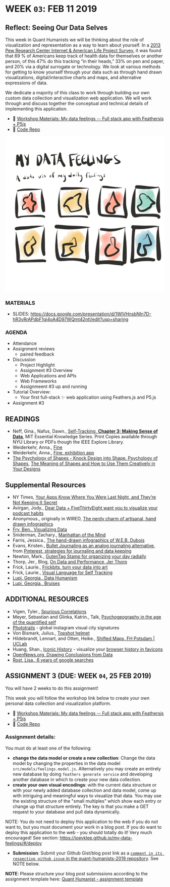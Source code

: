 # WEEK `03`: FEB 11 2019
## Reflect: Seeing Our Data Selves


This week in Quant Humanists we will be thinking about the role of visualization and representation as a way to learn about yourself. In a [2013 Pew Research Center Internet & American Life Project Survey](http://www.pewinternet.org/files/old-media/Files/Reports/2013/PIP_TrackingforHealth%2520with%2520appendix.pdf), it was found that 69 % of Americans keep track of health data for themselves or another person, of this 47% do this tracking “in their heads,” 33% on pen and paper, and 20% via a digital surrogate or technology. We look at various methods for getting to know yourself through your data such as through hand drawn visualizations, digital/interactive charts and maps, and alternative expressions of data.

We dedicate a majority of this class to work through building our own custom data collection and visualization web application. We will work through and discuss together the conceptual and technical details of implementing this application. 


- 🔗 [Workshop Materials: My data feelings -- Full stack app with Feathersjs + P5js](https://joeyklee.github.io/my-data-feelings/#/)
- 🔗 [Code Repo](https://github.com/joeyklee/my-data-feelings)

![Sketch of a data collection and visualization web application](https://raw.githubusercontent.com/joeyklee/feathers-p5-example/master/assets/images/sketch-browse.png)


### MATERIALS
- SLIDES: https://docs.google.com/presentation/d/1WIVHnsbNIn7D-hR3yRrAPdbF1gi4oA4D97WQmt42ntI/edit?usp=sharing

### AGENDA

- Attendance
- Assignment reviews
  - paired feedback
- Discussion
  - Project Highlight
  - Assignment #3 Overview
  - Web Applications and APIs
  - Web Frameworks
  - Assignmeent #3 up and running
- Tutorial Overview:
  - Your first full-stack ✨ web application using Feathers.js and P5.js 
- Assignment #3



## READINGS
- Neff, Gina., Nafus, Dawn., [Self-Tracking, **Chapter 3: Making Sense of Data**](https://ieeexplore-ieee-org.proxy.library.nyu.edu/book/7580017?bknumber=7580017), MIT Essential Knowledge Series. Print Copies available through NYU Library or PDFs though the IEEE Explore Library. 
- Weiderkehr, Anna., [Fine](https://master.annawiederkehr.com/)
- Weiderkehr, Anna., [Fine, exhibition app](http://fine-exhibition.annawiederkehr.com/record)
- [The Psychology of Shapes - Knock Design into Shape. Psychology of Shapes](https://tubikstudio.com/knock-design-into-shape-psychology-of-shapes/), [The Meaning of Shapes and How to Use Them Creatively in Your Designs](https://visme.co/blog/geometric-meanings/)

## Supplemental Resources
- NY Times, [Your Apps Know Where You Were Last Night, and They’re Not Keeping It Secret](https://www.nytimes.com/interactive/2018/12/10/business/location-data-privacy-apps.html)
- Avirgan, Jody., [Dear Data + FiveThirtyEight want you to visualize your podcast habits](http://fivethirtyeight.com/features/dear-data-and-fivethirtyeight-want-you-to-visualize-your-podcast-habits/) 
- Anonymous., originally in WIRED, [The nerdy charm of artisanal, hand drawn infographics](http://onlinefitnesshelp.com/the-nerdy-charm-of-artisanal-hand-drawn-infographics/)
- [Fry, Ben., Visualizing Data](https://www.safaribooksonline.com/library/view/visualizing-data/9780596514556/ch01.html)
- Sniderman, Zachary., [Manhattan of the Mind](http://www.nytimes.com/interactive/2013/02/17/magazine/mapping-manhattan.html#2)
- Farris, Jessica., [The hand-drawn infographics of W.E.B. Dubois](http://www.printmag.com/article/hand-drawn-infographics-w-e-b-dubois/)
- Evans, Kristen., [Bullet Journaling as an analog journaling alternative](http://theperfectdiy.com/12-layout-ideas-youll-want-to-steal-for-your-bullet-journal/), from [Pinterest, strategies for journaling and data keeping](https://www.pinterest.com/pin/230950287122242133/)
- Newton, Mark., [GutenTag Stamp for organizing your day radially](https://www.kickstarter.com/projects/gutentag/gutentag-see-the-day-seize-the-day-day-planner?ref=category)
- Thorp, Jer., Blog, [On Data and Performance, Jer Thorp](http://blog.blprnt.com/blog/blprnt/on-data-and-performance)
- Frick, Laurie., [Frickbits, turn your data into art](http://www.frickbits.com/)
- Frick, Laurie., [Visual Language for Self Tracking](https://vimeo.com/31875319)
- [Lupi, Georgia., Data Humanism](https://medium.com/@giorgialupi/data-humanism-the-revolution-will-be-visualized-31486a30dbfb)
- [Lupi, Georgia., Bruises](https://medium.com/@giorgialupi/bruises-the-data-we-dont-see-1fdec00d0036)

## ADDITIONAL RESOURCES

- Vigen, Tyler., [Spurious Correlations](http://www.tylervigen.com/spurious-correlations)
- Meyer, Sebastian and Glinka, Katrin., Talk, [Psychogeography in the age of the quantified self](https://vimeo.com/195647160)
- [Phototrails](http://phototrails.info/instagram-cities/) - global instagram visual city signatures
- Von Bismark, Julius., [Topshot helmet](http://juliusvonbismarck.com/bank/index.php?/projects/topshot-helmet/) 
- Hildebrandt, Lennart, and Otten, Heike., [Shifted Maps, FH Potsdam | UCLab](http://www.heikeotten.de/portfolio/shiftedmaps/)
- Huang, Shan., [Iconic History](https://chrome.google.com/webstore/detail/iconic-history/hfacpfhgpmaifaanbmgbbjkfgelookom?hl=en) - visualize your [browser history in favicons](https://www.fastcodesign.com/3027816/this-plugin-visualizes-your-entire-browser-history#4)
- [OpenNews.org, Drawing Conclusions from Data](https://source.opennews.org/articles/statistically-sound-data-journalism/)
- [Rost, Lisa., 6 years of google searches](https://lisacharlotterost.github.io/2015/06/20/Searching-through-the-years/)


## ASSIGNMENT 3 (DUE: WEEK `04`, 25 FEB 2019)

You will have 2 weeks to do this assignment! 

This week you will follow the workshop link below to create your own personal data collection and visualization platform. 

- 🔗 [Workshop Materials: My data feelings -- Full stack app with Feathersjs + P5js](https://joeyklee.github.io/my-data-feelings/#/)
- 🔗 [Code Repo](https://github.com/joeyklee/my-data-feelings)

### Assignment details:
You must do at least one of the following:

- **change the data model or create a new collection**: Change the data model by changing the properties in the data model `src/models/feelings.model.js`. Alternatively you may create an entirely new database by doing `feathers generate service` and developing another database in which to create your new data collection.
- **create your own visual encodings**: with the current data structure or with your newly added database collection and data model, come up with intriguing and meaningful ways to visualize that data. You may use the existing structure of the "small multiples" which show each entry or change up that structure entirely. The key is that you make a GET request to your database and pull data dynamically. 
  
NOTE: You do not need to deploy this application to the web if you do not want to, but you must document your work in a blog post. If you do want to deploy this application to the web - you should totally do it! Very much encouraged! See section: https://joeyklee.github.io/my-data-feelings/#/deploy

- **Submission**: Submit your Github Gist/blog post link as a [`comment in its respective github issue` in the quant-humanists-2019 repository](https://github.com/joeyklee/quant-humanists-2019/issues). See NOTE below.

**NOTE**: Please structure your blog post submissions according to the assignment template here: [Quant Humanist - assignment template](https://github.com/joeyklee/quant-humanists-2019/blob/master/_templates/assignment-submission-template.md)  


